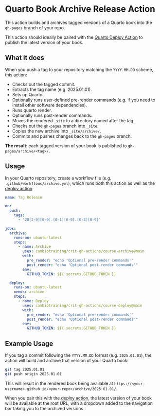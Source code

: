 # Quarto Book Archive Release Action

This action builds and archives tagged versions of a Quarto book into the `gh-pages` branch of your repo.

This action should ideally be paired with the [Quarto Deploy Action](../deploy) to publish the latest version of your book.

## What it does

When you push a tag to your repository matching the `YYYY.MM.DD` scheme, this action:

- Checks out the tagged commit.
- Extracts the tag name (e.g. 2025.01.01).
- Sets up Quarto.
- Optionally runs user-defined pre-render commands (e.g. if you need to install other software dependencies).
- Runs quarto render.
- Optionally runs post-render commands.
- Moves the rendered `_site` to a directory named after the tag.
- Checks out the `gh-pages` branch into `_site`.
- Copies the new archive into `_site/archive/`.
- Commits and pushes changes back to the `gh-pages` branch.

**The result**: each tagged version of your book is published to `gh-pages/archive/<tag>/`.

## Usage

In your Quarto repository, create a workflow file (e.g. `.github/workflows/archive.yml`), which runs both this action as well as the [deploy action](../deploy):

```yaml
name: Tag Release

on:
  push:
    tags:
      - '20[2-9][0-9].[0-1][0-9].[0-3][0-9]'

jobs:
  archive:
    runs-on: ubuntu-latest
    steps: 
      - name: Archive
        uses: cambiotraining/crit-gh-actions/course-archive@main
        with:
          pre_render: "echo 'Optional pre-render commands'"
          post_render: "echo 'Optional post-render commands'"
        env:
          GITHUB_TOKEN: ${{ secrets.GITHUB_TOKEN }}

  deploy:
    runs-on: ubuntu-latest
    needs: archive
    steps:
      - name: Deploy
        uses: cambiotraining/crit-gh-actions/course-deploy@main
        with:
          pre_render: "echo 'Optional pre-render commands'"
          post_render: "echo 'Optional post-render commands'"
        env:
          GITHUB_TOKEN: ${{ secrets.GITHUB_TOKEN }}
```

## Example Usage

If you tag a commit following the `YYYY.MM.DD` format (e.g. `2025.01.01`), the action will build and archive that version of your Quarto book:

```bash
git tag 2025.01.01
git push origin 2025.01.01
```

This will result in the rendered book being available at `https://<your-username>.github.io/<your-repo>/archive/2025.01.01/`.

When you pair this with the [deploy action](../deploy), the latest version of your book will be available at the root URL, with a dropdown added to the navigation bar taking you to the archived versions.